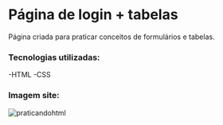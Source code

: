 # Página de login + tabelas

Página criada para praticar conceitos de formulários e tabelas.

### Tecnologias utilizadas:
-HTML
-CSS

### Imagem site:

![praticandohtml](https://user-images.githubusercontent.com/99519903/192029654-a48e01bb-0c43-4e1e-bbd0-f269250f31fa.png)



